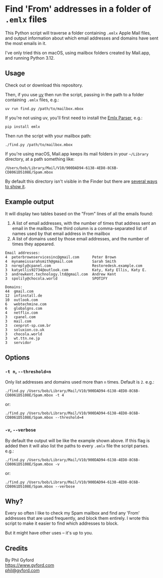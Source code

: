 # Find 'From' addresses in a folder of `.emlx` files

This Python script will traverse a folder containing `.emlx` Apple Mail files, and output information about which email addresses and domains have sent the most emails in it.

I've only tried this on macOS, using mailbox folders created by Mail.app, and running Python 3.12.

## Usage

Check out or download this repository.

Then, if you use [uv](https://github.com/astral-sh/uv) then run the script, passing in the path to a folder containing `.emlx` files, e.g.:

```shell
uv run find.py /path/to/mailbox.mbox
```

If you're not using uv, you'll first need to install the [Emlx Parser](https://github.com/terhechte/emlx), e.g.:

```shell
pip install emlx
```

Then run the script with your mailbox path:

```shell
./find.py /path/to/mailbox.mbox
```

If you're using macOS, Mail.app keeps its mail folders in your `~/Library` directory, at a path something like:

    /Users/bob/Library/Mail/V10/900DAD94-6138-4ED8-8C6B-CD8061D5108E/Spam.mbox

By default this directory isn't visible in the Finder but there are [several ways to show it](https://kb.mit.edu/confluence/display/istcontrib/How+to+make+your+Library+folder+visible+in+the+Finder+in+OS+X+10.9+%28Mavericks%29+or+later).

## Example output

It will display two tables based on the "From" lines of all the emails found:

1. A list of email addresses, with the number of times that address sent an email in the mailbox. The third column is a comma-separated list of names used by that email address in the mailbox
2. A list of domains used by those email addresses, and the number of times they appeared.

```
Email addresses:
4  peterbrownservicesinc@gmail.com      Peter Brown
4  mynameissarahsmith@gmail.com         Sarah Smith
3  noreply@cpanel.com                   Restoredesk.example.com
3  katyellis92734@outlook.com           Katy, Katy Ellis, Katy E.
3  andrewkent.technology.ltd@gmail.com  Andrew Kent
3  spolily@chocola.world                SPOTIFY

Domains:
44  gmail.com
12  infinstall.de
10  outlook.com
6   webtechmine.com
6   globalgns.com
4   netflix.com
3   cpanel.com
3   mail.com
3   cenprot-sp.com.br
3   soluxion.co.uk
3   chocola.world
3   wt.ttn.ne.jp
3   servidor
```

## Options

### `-t n`, `--threshold=n`

Only list addresses and domains used more than `n` times. Default is `2`. e.g.:

```shell
./find.py /Users/bob/Library/Mail/V10/900DAD94-6138-4ED8-8C6B-CD8061D5108E/Spam.mbox -t 4
```

or:

```shell
./find.py /Users/bob/Library/Mail/V10/900DAD94-6138-4ED8-8C6B-CD8061D5108E/Spam.mbox --threshold=4
```

### `-v`, `--verbose`

By default the output will be like the example shown above. If this flag is added then it will also list the paths to every `.emlx` file the script parses. e.g.:

```shell
./find.py /Users/bob/Library/Mail/V10/900DAD94-6138-4ED8-8C6B-CD8061D5108E/Spam.mbox -v
```

or:

```shell
./find.py /Users/bob/Library/Mail/V10/900DAD94-6138-4ED8-8C6B-CD8061D5108E/Spam.mbox --verbose
```

## Why?

Every so often I like to check my Spam mailbox and find any 'From' addresses that are used frequently, and block them entirely. I wrote this script to make it easier to find which addresses to block.

But it might have other uses – it's up to you.


## Credits

By Phil Gyford  
https://www.gyford.com  
phil@gyford.com
